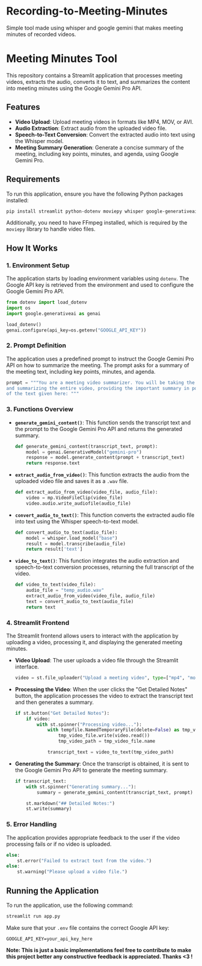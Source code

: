 # Recording-to-Meeting-Minutes
Simple tool made using whisper and google gemini that makes meeting minutes of recorded videos.

# Meeting Minutes Tool

This repository contains a Streamlit application that processes meeting videos, extracts the audio, converts it to text, and summarizes the content into meeting minutes using the Google Gemini Pro API.

## Features

- **Video Upload**: Upload meeting videos in formats like MP4, MOV, or AVI.
- **Audio Extraction**: Extract audio from the uploaded video file.
- **Speech-to-Text Conversion**: Convert the extracted audio into text using the Whisper model.
- **Meeting Summary Generation**: Generate a concise summary of the meeting, including key points, minutes, and agenda, using Google Gemini Pro.

## Requirements

To run this application, ensure you have the following Python packages installed:

```bash
pip install streamlit python-dotenv moviepy whisper google-generativeai
```

Additionally, you need to have FFmpeg installed, which is required by the `moviepy` library to handle video files.

## How It Works

### 1. Environment Setup

The application starts by loading environment variables using `dotenv`. The Google API key is retrieved from the environment and used to configure the Google Gemini Pro API.

```python
from dotenv import load_dotenv
import os
import google.generativeai as genai

load_dotenv()
genai.configure(api_key=os.getenv("GOOGLE_API_KEY"))
```

### 2. Prompt Definition

The application uses a predefined prompt to instruct the Google Gemini Pro API on how to summarize the meeting. The prompt asks for a summary of the meeting text, including key points, minutes, and agenda.

```python
prompt = """You are a meeting video summarizer. You will be taking the transcript text
and summarizing the entire video, providing the important summary in points alongside the meeting minutes and the agenda within 250 words. Please provide the summary 
of the text given here: """
```

### 3. Functions Overview

- **`generate_gemini_content()`**: This function sends the transcript text and the prompt to the Google Gemini Pro API and returns the generated summary.

    ```python
    def generate_gemini_content(transcript_text, prompt):
        model = genai.GenerativeModel("gemini-pro")
        response = model.generate_content(prompt + transcript_text)
        return response.text
    ```

- **`extract_audio_from_video()`**: This function extracts the audio from the uploaded video file and saves it as a `.wav` file.

    ```python
    def extract_audio_from_video(video_file, audio_file):
        video = mp.VideoFileClip(video_file)
        video.audio.write_audiofile(audio_file)
    ```

- **`convert_audio_to_text()`**: This function converts the extracted audio file into text using the Whisper speech-to-text model.

    ```python
    def convert_audio_to_text(audio_file):
        model = whisper.load_model("base")
        result = model.transcribe(audio_file)
        return result['text']
    ```

- **`video_to_text()`**: This function integrates the audio extraction and speech-to-text conversion processes, returning the full transcript of the video.

    ```python
    def video_to_text(video_file):
        audio_file = "temp_audio.wav"
        extract_audio_from_video(video_file, audio_file)
        text = convert_audio_to_text(audio_file)
        return text
    ```

### 4. Streamlit Frontend

The Streamlit frontend allows users to interact with the application by uploading a video, processing it, and displaying the generated meeting minutes.

- **Video Upload**: The user uploads a video file through the Streamlit interface.

    ```python
    video = st.file_uploader("Upload a meeting video", type=["mp4", "mov", "avi"])
    ```

- **Processing the Video**: When the user clicks the "Get Detailed Notes" button, the application processes the video to extract the transcript text and then generates a summary.

    ```python
    if st.button("Get Detailed Notes"):
        if video:
            with st.spinner("Processing video..."):
                with tempfile.NamedTemporaryFile(delete=False) as tmp_video_file:
                    tmp_video_file.write(video.read())
                    tmp_video_path = tmp_video_file.name

                transcript_text = video_to_text(tmp_video_path)
    ```

- **Generating the Summary**: Once the transcript is obtained, it is sent to the Google Gemini Pro API to generate the meeting summary.

    ```python
    if transcript_text:
        with st.spinner("Generating summary..."):
            summary = generate_gemini_content(transcript_text, prompt)

        st.markdown("## Detailed Notes:")
        st.write(summary)
    ```

### 5. Error Handling

The application provides appropriate feedback to the user if the video processing fails or if no video is uploaded.

```python
else:
    st.error("Failed to extract text from the video.")
else:
    st.warning("Please upload a video file.")
```

## Running the Application

To run the application, use the following command:

```bash
streamlit run app.py
```

Make sure that your `.env` file contains the correct Google API key:

```
GOOGLE_API_KEY=your_api_key_here
```

**Note: This is just a basic implementations feel free to contribute to make this project better any constructive feedback is appreciated. Thanks <3 !**
